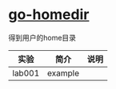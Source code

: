 # [go-homedir](https://github.com/mitchellh/go-homedir)
得到用户的home目录

|实验|简介|说明|
|---|---|---|
|lab001|example| |